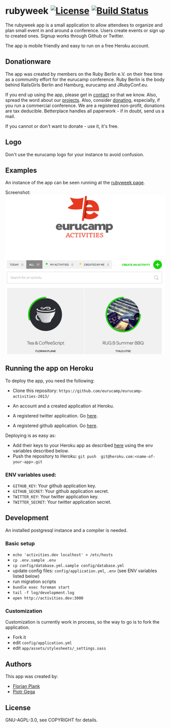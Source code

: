 # rubyweek [![License](http://img.shields.io/:license-AGPL-0030c8.svg)](COPYRIGHT) [![Build Status](https://travis-ci.org/eurucamp/eurucamp-activities.png?branch=master)](https://travis-ci.org/eurucamp/eurucamp-activities)

The rubyweek app is a small application to allow attendees to organize and plan small event in and around a conference. Users create events or sign up to created ones. Signup works through Github or Twitter.

The app is mobile friendly and easy to run on a free Heroku account.

## Donationware

The app was created by members on the Ruby Berlin e.V. on their free time as a community effort for the eurucamp conference. Ruby Berlin is the body behind RailsGirls Berlin and Hamburg, eurucamp and JRubyConf.eu.

If you end up using the app, please get in [contact](mailto:info@eurucamp.org) so that we know. Also, spread the word about our [projects](http://rubyberlin.org). Also, consider [donating](https://www.betterplace.org/en/organisations/ruby-berlin/), especially, if you run a commercial conference. We are a registered non-profit, donations are tax deducible. Betterplace handles all paperwork - if in doubt, send us a mail.

If you cannot or don't want to donate - use it, it's free.

## Logo

Don't use the eurucamp logo for your instance to avoid confusion.

## Examples

An instance of the app can be seen running at the [rubyweek page](http://rubyweek.org).

Screenshot: ![The activities app](screenshot.png)

## Running the app on Heroku

To deploy the app, you need the following:

* Clone this repository: `https://github.com/eurucamp/eurucamp-activities-2013/`

* An account and a created application at Heroku.
* A registered twitter application. Go [here](https://apps.twitter.com/).
* A registered github application. Go [here](https://github.com/settings/applications).

Deploying is as easy as:

* Add their keys to your Heroku app as described [here](https://devcenter.heroku.com/articles/config-vars) using the env variables described below.
* Push the repository to Heroku: `git push  git@heroku.com:<name-of-your-app>.git`

### **ENV** variables used:

* `GITHUB_KEY`: Your github application key.
* `GITHUB_SECRET`: Your github application secret.
* `TWITTER_KEY`: Your twitter application key.
* `TWITTER_SECRET`: Your twitter application secret.

## Development

An installed postgresql instance and a compiler is needed.

### Basic setup

* `echo 'activities.dev localhost' > /etc/hosts`
* `cp .env.sample .env`
* `cp config/database.yml.sample config/database.yml`
* update config files: `config/application.yml`, `.env` (see ENV variables listed below)
* run migration scripts
* `bundle exec foreman start`
* `tail -f log/development.log`
* `open http://activities.dev:3000`

### Customization

Customization is currently work in process, so the way to go is to fork the application.

* Fork it
* edit `config/application.yml`
* edit `app/assets/stylesheets/_settings.sass`

## Authors

This app was created by:

* [Florian Plank](https://twitter.com/polarblau)
* [Piotr Gęga](https://twitter.com/piotrgega)

## License

GNU-AGPL-3.0, see COPYRIGHT for details.
